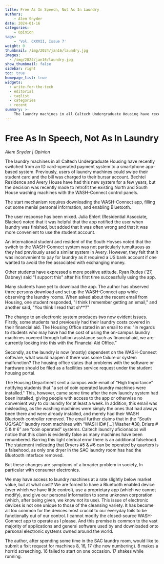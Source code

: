 ```yaml
---
title: Free As In Speech, Not As In Laundry
authors: 
    - Alem Snyder
date: 2024-01-16
categories:
    - Opinion
tags:
    - 'Vol. CXXVII, Issue 7'
weight: 0
thumbnail: /img/2024/jan16/laundry.jpg
images:
  - /img/2024/jan16/laundry.jpg
show_thumbnail: false
sidebar: right
toc: true
homepage_list: true
widgets:
  - write-for-the-tech
  - editorial
  - taglist
  - categories
  - recent
summary: >-
    The laundry machines in all Caltech Undergraduate Housing have recently switched from an ID card-operated payment system to a smartphone app-based system. Previously, users of laundry machines could swipe their student card and the bill was charged to their bursar account. Bechtel Residence and Avery House have had this new system for a few years, but the decision was recently made to retrofit the existing North and South House washing machines with the WASH-Connect control panels.
---
```



# Free As In Speech, Not As In Laundry

_Alem Snyder | Opinion_

The laundry machines in all Caltech Undergraduate Housing have recently switched from an ID card-operated payment system to a smartphone app-based system. Previously, users of laundry machines could swipe their student card and the bill was charged to their bursar account. Bechtel Residence and Avery House have had this new system for a few years, but the decision was recently made to retrofit the existing North and South House washing machines with the WASH-Connect control panels.

The start mechanism requires downloading the WASH-Connect app, filling out some menial personal information, and enabling Bluetooth.

The user response has been mixed. Julia Ehlert (Residential Associate, Blacker) noted that it was helpful that the app notified the user when laundry was finished, but added that it was often wrong and that it was more convenient to use the student account.

An international student and resident of the South Hovses noted that the switch to the WASH-Connect system was not particularly tumultuous as they had previously used a similar system in Avery. However, they felt that it was inconvenient to pay for laundry as it required a US bank account if one wanted to avoid the fee associated with exchanging money.

Other students have expressed a more positive attitude. Ryan Rudes (‘27, Dabney) said "I support this" after his first time successfully using the app.

Many students have yet to download the app. The author has observed three persons download and set up the WASH-Connect app while observing the laundry rooms. When asked about the recent email from Housing, one student responded, "I think I remember getting an email," and another said, "You think I read that sh**?"

The change to an electronic system produces two now evident issues. Firstly, some students had previously had their laundry costs covered in their financial aid. The Housing Office stated in an email to me: "in regards to students who may have had the cost of using the on-campus laundry machines covered through tuition assistance such as financial aid, we are currently looking into this with the Financial Aid Office.”

Secondly, as the laundry is now (mostly) dependent on the WASH-Connect software, what would happen if there was some failure or system malfunction? The housing office states that problems with the software or hardware should be filed as a facilities service request under the student housing portal.

The Housing Department sent a campus wide email of “High Importance” notifying students that "a set of coin operated laundry machines were installed." This, however, came some time after the new laundry system had been installed, giving people with access to the app or otherwise no convenient way to do laundry for at least a week. In addition, this email was misleading, as the washing machines were simply the ones that had always been there and were already installed, and merely had their WASH Bluetooth controller removed. The email further claims that in the “South UG/SAC” laundry room machines with “WASH ID# […] Washer #30, Driers # 5 & # 6” are “coin operated” systems. Caltech laundry aficionados will notice that this claim is evidently false as many machines have been renumbered. Barring this light clerical error there is an additional falsehood. The statement indicating that Dryers #5 & #6 can be operated by quarters is a falsehood, as only one dryer in the SAC laundry room has had the Bluetooth interface removed.

But these changes are symptoms of a broader problem in society, In particular with consumer electronics. 

We may have access to laundry machines at a rate slightly below market value, but at what cost? We are forced to have a Bluetooth enabled device (over which we have little control), use a proprietary app (which we cannot modify), and give our personal information to some unknown corporation (which, after being given, we know not its use). This issue of electronic devices is not one unique to those of the cleansing variety. It has become all too common for the devices most crucial to our everyday toils to be functionally out of our control. I cannot modify the closed-source WASH-Connect app to operate as I please. And this premise is common to the vast majority of applications and general software used by and downloaded onto personal electronic systems owned around the world.

The author, after spending some time in the SAC laundry room, would like to submit a fixit request for machines 8, 16, 17 (the new numbering). 8 makes a horrid screeching. 16 failed to start on one occasion. 17 shakes while running. 

